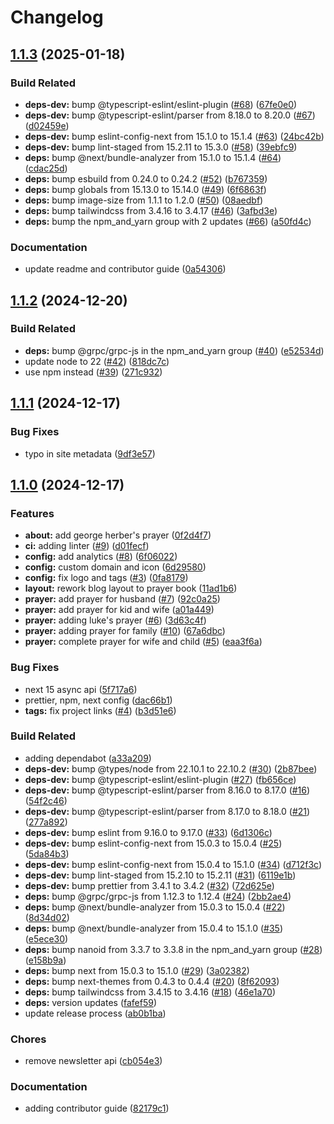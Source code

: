 # Changelog

## [1.1.3](https://github.com/schwannden/prayer-blog/compare/v1.1.2...v1.1.3) (2025-01-18)


### Build Related

* **deps-dev:** bump @typescript-eslint/eslint-plugin ([#68](https://github.com/schwannden/prayer-blog/issues/68)) ([67fe0e0](https://github.com/schwannden/prayer-blog/commit/67fe0e0d9f771939e0dd2ad30da245f57a529d32))
* **deps-dev:** bump @typescript-eslint/parser from 8.18.0 to 8.20.0 ([#67](https://github.com/schwannden/prayer-blog/issues/67)) ([d02459e](https://github.com/schwannden/prayer-blog/commit/d02459e7ebfcf55eae567a64c02588f2fde85522))
* **deps-dev:** bump eslint-config-next from 15.1.0 to 15.1.4 ([#63](https://github.com/schwannden/prayer-blog/issues/63)) ([24bc42b](https://github.com/schwannden/prayer-blog/commit/24bc42b5adbf68f75f3b7ff53333780fd0074e72))
* **deps-dev:** bump lint-staged from 15.2.11 to 15.3.0 ([#58](https://github.com/schwannden/prayer-blog/issues/58)) ([39ebfc9](https://github.com/schwannden/prayer-blog/commit/39ebfc9f6ba874decd58eaf63b2b04d1508567bc))
* **deps:** bump @next/bundle-analyzer from 15.1.0 to 15.1.4 ([#64](https://github.com/schwannden/prayer-blog/issues/64)) ([cdac25d](https://github.com/schwannden/prayer-blog/commit/cdac25d5ac1875447b332c34be5ccd0bbf92e952))
* **deps:** bump esbuild from 0.24.0 to 0.24.2 ([#52](https://github.com/schwannden/prayer-blog/issues/52)) ([b767359](https://github.com/schwannden/prayer-blog/commit/b7673594c0a1aac5f49fc739d2e750eb59f96d1b))
* **deps:** bump globals from 15.13.0 to 15.14.0 ([#49](https://github.com/schwannden/prayer-blog/issues/49)) ([6f6863f](https://github.com/schwannden/prayer-blog/commit/6f6863f03533b519a0f755feb49fcfe687c02e88))
* **deps:** bump image-size from 1.1.1 to 1.2.0 ([#50](https://github.com/schwannden/prayer-blog/issues/50)) ([08aedbf](https://github.com/schwannden/prayer-blog/commit/08aedbfcc343d75f70aaaa6078e9d920e7972edc))
* **deps:** bump tailwindcss from 3.4.16 to 3.4.17 ([#46](https://github.com/schwannden/prayer-blog/issues/46)) ([3afbd3e](https://github.com/schwannden/prayer-blog/commit/3afbd3eb9076b1c1e80ef9a545b30115bfecfba2))
* **deps:** bump the npm_and_yarn group with 2 updates ([#66](https://github.com/schwannden/prayer-blog/issues/66)) ([a50fd4c](https://github.com/schwannden/prayer-blog/commit/a50fd4cf47184d349453a20b0edf6874530e59be))


### Documentation

* update readme and contributor guide ([0a54306](https://github.com/schwannden/prayer-blog/commit/0a54306360acbed3e7959993b4b248f1b11ff210))

## [1.1.2](https://github.com/schwannden/prayer-blog/compare/v1.1.1...v1.1.2) (2024-12-20)


### Build Related

* **deps:** bump @grpc/grpc-js in the npm_and_yarn group ([#40](https://github.com/schwannden/prayer-blog/issues/40)) ([e52534d](https://github.com/schwannden/prayer-blog/commit/e52534d260a6bdaaf86273834d77148efff52656))
* update node to 22 ([#42](https://github.com/schwannden/prayer-blog/issues/42)) ([818dc7c](https://github.com/schwannden/prayer-blog/commit/818dc7c95060d48b253483ab2379a9fe4809d51a))
* use npm instead ([#39](https://github.com/schwannden/prayer-blog/issues/39)) ([271c932](https://github.com/schwannden/prayer-blog/commit/271c9321d6169167380e2d259eb711d3758109b2))

## [1.1.1](https://github.com/schwannden/prayer-blog/compare/v1.1.0...v1.1.1) (2024-12-17)

### Bug Fixes

- typo in site metadata ([9df3e57](https://github.com/schwannden/prayer-blog/commit/9df3e57033c0f8edb906737ae64bc95af57f35a8))

## [1.1.0](https://github.com/schwannden/prayer-blog/compare/v1.0.0...v1.1.0) (2024-12-17)

### Features

- **about:** add george herber's prayer ([0f2d4f7](https://github.com/schwannden/prayer-blog/commit/0f2d4f71c8788c965b8c1f413224873689058621))
- **ci:** adding linter ([#9](https://github.com/schwannden/prayer-blog/issues/9)) ([d01fecf](https://github.com/schwannden/prayer-blog/commit/d01fecfe85a9b2f4d9d36e3eb99c5ac3beb9a842))
- **config:** add analytics ([#8](https://github.com/schwannden/prayer-blog/issues/8)) ([6f06022](https://github.com/schwannden/prayer-blog/commit/6f06022cb881dff0a330ad417251e867d1b2f005))
- **config:** custom domain and icon ([6d29580](https://github.com/schwannden/prayer-blog/commit/6d29580b69f8495a4531ab470421f7bc9cdd62d2))
- **config:** fix logo and tags ([#3](https://github.com/schwannden/prayer-blog/issues/3)) ([0fa8179](https://github.com/schwannden/prayer-blog/commit/0fa8179a4117e617cb41f423a92cd3f5a7fe2ff2))
- **layout:** rework blog layout to prayer book ([11ad1b6](https://github.com/schwannden/prayer-blog/commit/11ad1b65a9a1ceb561db36c045dc82388a4fa99c))
- **prayer:** add prayer for husband ([#7](https://github.com/schwannden/prayer-blog/issues/7)) ([92c0a25](https://github.com/schwannden/prayer-blog/commit/92c0a2586b619c1dc9b5488addb7b55fdcb44c8e))
- **prayer:** add prayer for kid and wife ([a01a449](https://github.com/schwannden/prayer-blog/commit/a01a4495c7a9e367abb1b4d4fb7fb0c72255b759))
- **prayer:** adding luke's prayer ([#6](https://github.com/schwannden/prayer-blog/issues/6)) ([3d63c4f](https://github.com/schwannden/prayer-blog/commit/3d63c4f3eb8b2bc3939c2b63611c15bd108ab4bc))
- **prayer:** adding prayer for family ([#10](https://github.com/schwannden/prayer-blog/issues/10)) ([67a6dbc](https://github.com/schwannden/prayer-blog/commit/67a6dbc1fedcd97a106660597ab482e4357bb7b4))
- **prayer:** complete prayer for wife and child ([#5](https://github.com/schwannden/prayer-blog/issues/5)) ([eaa3f6a](https://github.com/schwannden/prayer-blog/commit/eaa3f6a7929062ddfa91b053d4c3d8af6fe2a019))

### Bug Fixes

- next 15 async api ([5f717a6](https://github.com/schwannden/prayer-blog/commit/5f717a66662144980ff9267b3ae6f930d5a0a5d7))
- prettier, npm, next config ([dac66b1](https://github.com/schwannden/prayer-blog/commit/dac66b14acbc80a585684d2d4edb9b607f9ef620))
- **tags:** fix project links ([#4](https://github.com/schwannden/prayer-blog/issues/4)) ([b3d51e6](https://github.com/schwannden/prayer-blog/commit/b3d51e6100e280f6a652ffc9b9b90a1e66e4b1ed))

### Build Related

- adding dependabot ([a33a209](https://github.com/schwannden/prayer-blog/commit/a33a20967b75fd9778ea6809d76d9c2013846f29))
- **deps-dev:** bump @types/node from 22.10.1 to 22.10.2 ([#30](https://github.com/schwannden/prayer-blog/issues/30)) ([2b87bee](https://github.com/schwannden/prayer-blog/commit/2b87bee01d524e2b3ddfe2406959456b07d21a1a))
- **deps-dev:** bump @typescript-eslint/eslint-plugin ([#27](https://github.com/schwannden/prayer-blog/issues/27)) ([fb656ce](https://github.com/schwannden/prayer-blog/commit/fb656cee6162b45037558763377bb71c04d8940b))
- **deps-dev:** bump @typescript-eslint/parser from 8.16.0 to 8.17.0 ([#16](https://github.com/schwannden/prayer-blog/issues/16)) ([54f2c46](https://github.com/schwannden/prayer-blog/commit/54f2c46f0782f094987806e64abd5713ee1eac08))
- **deps-dev:** bump @typescript-eslint/parser from 8.17.0 to 8.18.0 ([#21](https://github.com/schwannden/prayer-blog/issues/21)) ([277a892](https://github.com/schwannden/prayer-blog/commit/277a89213f3fa1e7bc86ba6bd7ce49521ee963c9))
- **deps-dev:** bump eslint from 9.16.0 to 9.17.0 ([#33](https://github.com/schwannden/prayer-blog/issues/33)) ([6d1306c](https://github.com/schwannden/prayer-blog/commit/6d1306cfb9ea25c26359fe91b07861437b45be88))
- **deps-dev:** bump eslint-config-next from 15.0.3 to 15.0.4 ([#25](https://github.com/schwannden/prayer-blog/issues/25)) ([5da84b3](https://github.com/schwannden/prayer-blog/commit/5da84b3aa6846c4d9e84bef7a2bd6d759d1c8bd8))
- **deps-dev:** bump eslint-config-next from 15.0.4 to 15.1.0 ([#34](https://github.com/schwannden/prayer-blog/issues/34)) ([d712f3c](https://github.com/schwannden/prayer-blog/commit/d712f3ca21bba53ffca3a4e3c78ff5c19d92519c))
- **deps-dev:** bump lint-staged from 15.2.10 to 15.2.11 ([#31](https://github.com/schwannden/prayer-blog/issues/31)) ([6119e1b](https://github.com/schwannden/prayer-blog/commit/6119e1b31810e4ce020abe0a3fc93264559e46a9))
- **deps-dev:** bump prettier from 3.4.1 to 3.4.2 ([#32](https://github.com/schwannden/prayer-blog/issues/32)) ([72d625e](https://github.com/schwannden/prayer-blog/commit/72d625ede1bd334e95cdbac8db22499c63c915a8))
- **deps:** bump @grpc/grpc-js from 1.12.3 to 1.12.4 ([#24](https://github.com/schwannden/prayer-blog/issues/24)) ([2bb2ae4](https://github.com/schwannden/prayer-blog/commit/2bb2ae4bb13bbec37010e05561a685e01ca48365))
- **deps:** bump @next/bundle-analyzer from 15.0.3 to 15.0.4 ([#22](https://github.com/schwannden/prayer-blog/issues/22)) ([8d34d02](https://github.com/schwannden/prayer-blog/commit/8d34d0252ffee60cd04c3c3f04ac08a479959421))
- **deps:** bump @next/bundle-analyzer from 15.0.4 to 15.1.0 ([#35](https://github.com/schwannden/prayer-blog/issues/35)) ([e5ece30](https://github.com/schwannden/prayer-blog/commit/e5ece302f6a8371b78d71b8c7a9c6e81a692bc4c))
- **deps:** bump nanoid from 3.3.7 to 3.3.8 in the npm_and_yarn group ([#28](https://github.com/schwannden/prayer-blog/issues/28)) ([e158b9a](https://github.com/schwannden/prayer-blog/commit/e158b9a32cb0ac80fa0eb7dae62f85f4a9ecc97d))
- **deps:** bump next from 15.0.3 to 15.1.0 ([#29](https://github.com/schwannden/prayer-blog/issues/29)) ([3a02382](https://github.com/schwannden/prayer-blog/commit/3a0238262fd4bf98182d3dc5f72af33d634e9586))
- **deps:** bump next-themes from 0.4.3 to 0.4.4 ([#20](https://github.com/schwannden/prayer-blog/issues/20)) ([8f62093](https://github.com/schwannden/prayer-blog/commit/8f620937b07015c9dd1944d04b658832eb07f215))
- **deps:** bump tailwindcss from 3.4.15 to 3.4.16 ([#18](https://github.com/schwannden/prayer-blog/issues/18)) ([46e1a70](https://github.com/schwannden/prayer-blog/commit/46e1a7073e9dffa4772baea59a06cfdf9d94817c))
- **deps:** version updates ([fafef59](https://github.com/schwannden/prayer-blog/commit/fafef59ed653b16b57a78d5f0dc380d957b103f6))
- update release process ([ab0b1ba](https://github.com/schwannden/prayer-blog/commit/ab0b1babedd48bf1a6a0deb18de3ba46deac5f6c))

### Chores

- remove newsletter api ([cb054e3](https://github.com/schwannden/prayer-blog/commit/cb054e3c08b575ecd1cfb22714cf86d81d65e2ac))

### Documentation

- adding contributor guide ([82179c1](https://github.com/schwannden/prayer-blog/commit/82179c1abcc039eb383d99220c22fb1653314898))
